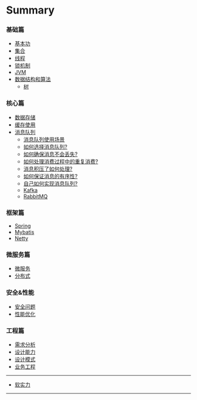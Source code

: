 # Summary

### 基础篇
* [基本功](basic/basic-skill.md)
* [集合](basic/collection.md)
* [线程](basic/thread.md)
* [锁机制](basic/lock.md)
* [JVM](basic/jvm.md)
* [数据结构和算法](basic/data-struct.md)
    * [树](basic/data-struct/tree.md)


### 核心篇

* [数据存储](core/data-base.md)
* [缓存使用](core/cache.md)
* [消息队列](core/msg-queue.md)
    * [消息队列使用场景](core/msg-queue/scene-introduction.md)
    * [如何选择消息队列?]()
    * [如何确保消息不会丢失?]()
    * [如何处理消费过程中的重复消费?]()
    * [消息积压了如何处理?](core/msg-queue/pile-up.md)
    * [如何保证消息的有序性?]()
    * [自己如何实现消息队列?]()
    * [Kafka](core/msg-queue/kafka.md)
    * [RabbitMQ](core/msg-queue/rabbit.md)
 

### 框架篇

* [Spring](framework/spring.md)
* [Mybatis](framework/mybatis.md)
* [Netty](framework/netty.md)

### 微服务篇

* [微服务](micro/feedback_please.md)
* [分布式](micro/better_tools.md)

### 安全&性能

* [安全问题](safe/feedback_please.md)
* [性能优化](safe/better_tools.md)

### 工程篇

* [需求分析](engineering/feedback_please.md)
* [设计能力](engineering/better_tools.md)
* [设计模式](engineering/better_tools.md)
* [业务工程](engineering/better_tools.md)

---

* [软实力](soft-power/feedback_please.md)


---

<!-- * [Last part without title](part3/title.md) -->


